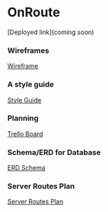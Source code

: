 # OnRoute

[Deployed link](coming soon)


### Wireframes
<a href="https://github.com/phoebequincy/onroute/blob/master/onroutewireframe.jpg">Wireframe</a>


### A style guide
<a href="https://github.com/phoebequincy/onroute/blob/master/On%20Route%20Style%20Guide.pdf">Style Guide</a>


### Planning
<a href="https://trello.com/b/PIQdWpm5/onroute">Trello Board</a>


### Schema/ERD for Database
<a href="https://github.com/phoebequincy/onroute/blob/master/On%20Route%20ERD.pdf">ERD Schema</a>

### Server Routes Plan
<a href="https://github.com/phoebequincy/onroute/blob/master/OnRoute%20-%20Server%20Routes%20Plan.pdf">Server Routes Plan</a>
